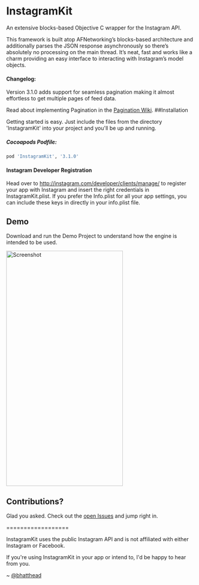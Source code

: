 InstagramKit
==================

An extensive blocks-based Objective C wrapper for the Instagram API. 

This framework is built atop AFNetworking’s blocks-based architecture and additionally parses the JSON response asynchronously so there’s absolutely no processing on the main thread. It’s neat, fast and works like a charm providing an easy interface to interacting with Instagram’s model objects.

#### Changelog:
Version 3.1.0 adds support for seamless pagination making it almost effortless to get multiple pages of feed data.

Read about implementing Pagination in the [Pagination Wiki](https://github.com/shyambhat/InstagramKit/wiki/Pagination).
##Installation


Getting started is easy. Just include the files from the directory 'InstagramKit' into your project and you'll be up and running. 

##### Cocoapods Podfile:
```ruby
pod 'InstagramKit', '3.1.0'
```
#### Instagram Developer Registration
Head over to http://instagram.com/developer/clients/manage/ to register your app with Instagram and insert the right credentials in InstagramKit.plist. 
If you prefer the Info.plist for all your app settings, you can include these keys in directly in your info.plist file.

## Demo

Download and run the Demo Project to understand how the engine is intended to be used. 

<img src='https://raw2.github.com/shyambhat/InstagramKit/master/InstagramKitDemo/Instagramkit_demo.png' alt='Screenshot' width=310.5 height=625.5 />

## Contributions?

Glad you asked. Check out the [open Issues](https://github.com/shyambhat/InstagramKit/issues?state=open) and jump right in.



==================


InstagramKit uses the public Instagram API and is not affiliated with either Instagram or Facebook.

If you're using InstagramKit in your app or intend to, I'd be happy to hear from you. 

~ [@bhatthead](https://twitter.com/bhatthead)
